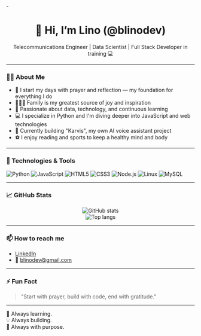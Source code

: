 -<h1 align="center">👋 Hi, I’m Lino (@blinodev)</h1>

<p align="center">
  Telecommunications Engineer | Data Scientist | Full Stack Developer in training 💻
</p>

---

### 🙋‍♂️ About Me

- 📿 I start my days with prayer and reflection — my foundation for everything I do  
- 👨‍👩‍👧 Family is my greatest source of joy and inspiration  
- 🧠 Passionate about data, technology, and continuous learning  
- 💻 I specialize in Python and I'm diving deeper into JavaScript and web technologies  
- 🤖 Currently building "Karvis", my own AI voice assistant project  
- ⚽ I enjoy reading and sports to keep a healthy mind and body

---

### 🚀 Technologies & Tools

![Python](https://img.shields.io/badge/Python-3776AB?style=for-the-badge&logo=python&logoColor=white)
![JavaScript](https://img.shields.io/badge/JavaScript-F7DF1E?style=for-the-badge&logo=javascript&logoColor=black)
![HTML5](https://img.shields.io/badge/HTML5-E34F26?style=for-the-badge&logo=html5&logoColor=white)
![CSS3](https://img.shields.io/badge/CSS3-1572B6?style=for-the-badge&logo=css3&logoColor=white)
![Node.js](https://img.shields.io/badge/Node.js-339933?style=for-the-badge&logo=nodedotjs&logoColor=white)
![Linux](https://img.shields.io/badge/Linux-FCC624?style=for-the-badge&logo=linux&logoColor=black)
![MySQL](https://img.shields.io/badge/MySQL-00758F?style=for-the-badge&logo=mysql&logoColor=white)

---

### 📈 GitHub Stats

<p align="center">
  <img src="https://github-readme-stats.vercel.app/api?username=blinodev&show_icons=true&theme=tokyonight&count_private=true" alt="GitHub stats" />
  <br />
  <img src="https://github-readme-stats.vercel.app/api/top-langs/?username=blinodev&layout=compact&theme=tokyonight" alt="Top langs" />
</p>

---

### 📫 How to reach me

- [LinkedIn](https://www.linkedin.com/in/your-link-here)  
- 📧 blinodev@gmail.com  

---

### ⚡ Fun Fact

> "Start with prayer, build with code, end with gratitude."

---

🧠 Always learning.  
💡 Always building.  
🙏 Always with purpose.


<!---
blinodev/blinodev is a ✨ special ✨ repository because its `README.md` (this file) appears on your GitHub profile.
You can click the Preview link to take a look at your changes.
--->
